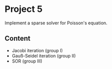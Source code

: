 # Project 5
Implement a sparse solver for Poisson's equation.

## Content

- Jacobi iteration (group I)
- Gauß-Seidel iteration (group II)
- SOR (group III)

